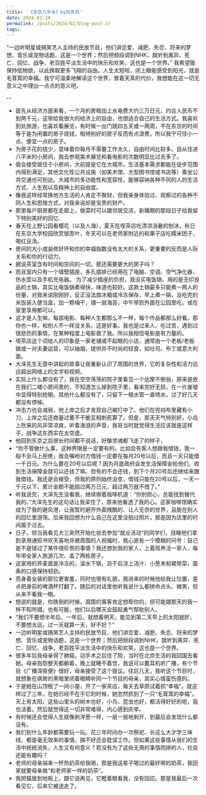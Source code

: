 ```yaml
---
title: '《东京八平米》by吉井忍'
date: 2024-02-10
permalink: /posts/2024/02/blog-post-2/
tags:
---
```

“一边听明星或搞笑艺人主持的民放节目，他们讲恋爱、减肥、失恋、将来的梦想、音乐或宠物话题，这是一个世界；然后把频段调到NHK，就听到离异、死亡、回忆、战争，老百姓平淡生活中的快乐和欢笑，这也是一个世界。”
我希望能保持低物欲，以此换取更多飞翔的自由。人生太短啦，闭上眼能感受到阳光，就是毛茸茸的幸福。我宁可温柔地解读这个世界，冒着天真的代价，我想能在这一切无意义之中理出一点点的意义吧。

--
- 首先从经济方面来看，一个月的房租加上水电费大约三万日元，约合人民币不到两千元，这带给我很大的经济上的自由，也很适合自己的生活方式。我喜欢到处旅游，也喜欢看展览，有时候一出门就四五天或一两周，不在东京的时间等于是为闲置的房子烧钱，租特别好的房子反而有点浪费，所以我宁可住小一点、便宜一点的房子。
- 为房子花的钱少，意味着你每月不需要工作太久，自由时间比较多。自从住进八平米的小房间，我去参观美术展览和看电影的次数明显比过去多了。
- 我会接受居住于小房间，大前提是它在大城市，生活基本需求都能在徒步范围内得到满足，其他文化性公共设施（如美术馆、大型图书馆或书店等）乘坐公共交通也可到达。大城市的多功能性和宽容性，能够容纳各种不同的人的生活方式、人生观以及精神上的自由度。
- 像我这样经常换地方生活的人肯定不聚财，但我亲身体验过、观察过的各种不同人生和思维方式，对我来说却是宝贵的财产。
- 那里每户厨房都在走廊上，做菜时可以跟邻居交流，新婚期的那段日子给我留下特别美好的回忆.
- 春天在上野公园看樱花（以及人海），夏天在喫茶店吃清凉消暑的刨冰，秋日在东京大学校园欣赏银杏叶，冬天可以在老师家附近的和果子店吃糯米团子、喝红豆汤。
- 房间的大小或装修好坏和你的幸福指数没有太大的关系，更重要的反而是人际关系和你的行动力。
- 据说茶室含有时间和空间的一切，那还需要更大的房子吗？
- 而且室内只有一个墙壁插座，多孔插排已经用在了电脑、空调、空气净化器、热水壶以及手机充电器。 为了减少插座的负担，我没买电饭锅，用的是无印良品的土锅，其实比电饭锅煮得快，味道也较好。这款土锅最多只能煮一两人的份量，对我来说刚刚好，反正没法放冰箱或冷冻保存，早上煮一锅，没吃完的米饭装入便当盒，加一颗梅干，铺一层海苔，中午带到外面在公园里吃，或在家里享用都可以。
- 这才是人生嘛，每部电影、每种人生都那么不一样，每个作品都那么好看。那你也一样，和别人不一样没关系，这是好事。我也是过来人，吃过苦，遇到过很悲伤的事情，在某种程度上电影救了我。所以我相信电影是有力量的。
- 喫茶店这个词给人的印象是一家老铺或不起眼的小店，通常由一个老板/老板娘或一对夫妻运营，可以抽烟，提供并不时尚的轻食，如吐司、布丁或意大利面。
- 大泽先生无意中讲起的故事让我重新认识了周围的世界，它的复杂性和活力远远超出网络上的文字和视频。
- 实际上什么都没有了，我在空空荡荡的院子里看见一个达摩不倒翁，原来是放在我们二楼小房间里的，不知道怎么掉到院子里，看来完好无损，在一片废墟中显得特别抢眼。其他什么都没有了，只留下一根水管一直喷水，过了好几天都没有停掉。
- 冲击力也会减弱，他上岸之后才发现自己被打中了。他们在兜裆布里藏有小刀，上岸之后还商量过要不干脆互相刺死算了。但是，那天天气特别好，小岛上吹来的风非常凉爽，听着海浪的声音，我哥当时就觉得生活应该就是这样子，战争这东西实在太空虚。
- 他回到东京之后很长时间都不说话，好像灵魂都飞走了的样子，
- “你不管做什么事，这种界限是一定要有的。比如会有客人想跟我借钱，我一般不会马上拒绝，我会嘱咐对方借钱一定要在每月20号以后，而且一天只能借一千日元。为什么要在20号以后呢？因为月底政府会发生活保障金给他们，收到生活保障金就可以还钱了嘛。但有的不会还钱，到下个月20号后还继续来跟我借钱。我还是会接受，但我的原则始终没变，借钱只能在20号以后，一天一千元以下，累计金额不能超过两万日元，超过两万就不借了。”
- 听我说完，大泽先生没看我，继续擦着咖啡机道：“你别担心，总能找到替代我的。”大泽先生的这句话让我呆住了，原来他看透了我的心。这家咖啡馆确实成为了我的避风港，让我暂时避开外面残酷的、让人无奈的世界，且能在别人的回忆里游荡。后来我回想为什么自己在这里没拍过照片，那是因为店里的时间属于过去。 
- 日子，但当我看见大三突然开始化妆去参加“就业活动”的同学们，目睹他们拿到录用通知书欢天喜地并被周围的人祝福时，我心底有一个模糊的问号：自己是不是错过了某件很珍贵的事情？我还想到我的家人，上着班养活一家人、每年带全家人旅游几次、盖了两栋房子。
- 这家用的荞麦面是冷冻的，滚水下锅，沥干后浇上汤汁、小葱末和裙带菜，面条的口感保持韧劲。 
- 而身着女装的那位更害羞，同时也很有礼貌，我进来的时候他给我让位置，差点把身前的啤酒杯打翻了。随后的对话里他听我说什么都拼命点头、微笑，但从来不看我一眼。
- 想说的就是，你跌倒的时候，周围的乘客肯定想帮你的，但可能跟那天的我一样不知所措。也有可能，他们以后哪天会鼓起勇气帮助别人。
- “我们不要想半年后、一年后，就想着明天，能见到第二天早上的太阳就好，不要想太远。过一天就算一天，好不好？”
- 一边听明星或搞笑艺人主持的民放节目，他们讲恋爱、减肥、失恋、将来的梦想、音乐或宠物话题，这是一个世界；然后把频段调到NHK，就听到离异、死亡、回忆、战争，老百姓平淡生活中的快乐和欢笑，这也是一个世界。
- 很多年后我母亲得了肺癌，动手术之后住了院，当时在北京生活的我回国去看她。母亲抱怨整天都躺着，晚上就睡不着觉，我说可以戴耳机听广播，有个节目《广播深夜便》很好，母亲接受了这个提议。往后几天，我听这个节目时，就想象在病房的黑暗里闭着眼睛听同一个节目的母亲，其实心情蛮伤感的。
- 于是她在山顶租了一间小屋，开了一家茶店，每天去草原试着抓“幸福”。就这样过了三年，在她已经不在乎它的时候，她忽然抓到了一只“毛茸茸的幸福”。天上有太阳，这些山里头的树木也好，小鸟、昆虫也好，都活得好好的呢，我也活着。然后就觉得这一切非常难得，内心感到庆幸。
- 有时候还会觉得人生就像剥洋葱一样，一层一层地剥开，到最后会发现什么都没有。
- 我们到什么年龄都需要玩一玩。花三年时间办一次祭祀、长这么大才学三味线，都是毫无效率的事情，搞不好还会耽误工作。但如果这些事情从我们的生活中统统消失，人生又有何意义？若没有为了这些无用的事情而拼的人，社会还能有趣吗？
- 老师的母亲端来一杯热奶茶给我喝，那是我这辈子喝过的最好喝的奶茶，我回家就要母亲做“和老师家一样的奶茶“。
- 我把猫放到地板上，跟它说再见，它瞪着眼看我，没有回应。那是我最后一次看见它，后来它被送走了。








